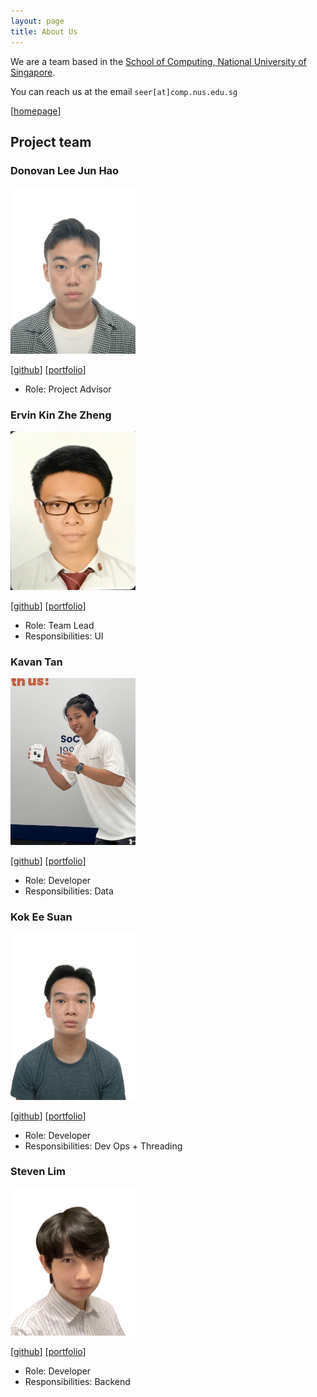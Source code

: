 ```yaml
---
layout: page
title: About Us
---
```


We are a team based in the [School of Computing, National University of Singapore](http://www.comp.nus.edu.sg).

You can reach us at the email `seer[at]comp.nus.edu.sg`

[[homepage](https://ay2223s1-cs2103t-t15-4.github.io/tp/)]

## Project team

### Donovan Lee Jun Hao

<img src="images/24donovan24.png" width="200px">

[[github](https://github.com/24Donovan24)]
[[portfolio](team/donovan.md)]

* Role: Project Advisor

### Ervin Kin Zhe Zheng

<img src="images/ervink123.png" width="200px">

[[github](https://github.com/ErvinK123)]
[[portfolio](team/ervinkin.md)]

* Role: Team Lead
* Responsibilities: UI

### Kavan Tan

<img src="images/kavantan.png" width="200px">

[[github](http://github.com/kavantan)]
[[portfolio](team/kavantan.md)]

* Role: Developer
* Responsibilities: Data

### Kok Ee Suan

<img src="images/ee-suan.png" width="200px">

[[github](http://github.com/ee-suan)]
[[portfolio](team/eesuan.md)]

* Role: Developer
* Responsibilities: Dev Ops + Threading

### Steven Lim

<img src="images/stevenlimhw.png" width="200px">

[[github](http://github.com/stevenlimhw)]
[[portfolio](team/stevenlimhw.md)]

* Role: Developer
* Responsibilities: Backend
